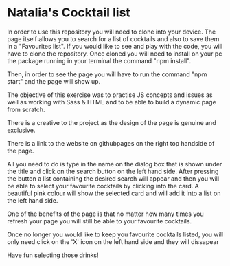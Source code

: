 # Natalia's Cocktail list
In order to use this repository you will need to clone into your device. The page itself allows you to search for a list of cocktails and also to save them in a "Favourites list".
If you would like to see and play with the code, you will have to clone the repository. Once cloned you will need to install on your pc the package running in your terminal the command "npm install". 

Then, in order to see the page you will have to run the command "npm start" and the page will show up.

The objective of this exercise was to practise JS concepts and issues as well as working with Sass & HTML and to be able to build a dynamic page from scratch.

There is a creative to the project as the design of the page is genuine and exclusive.

There is a link to the website on githubpages on the right top handside of the page.

All you need to do is type in the name on the dialog box that is shown under the title and click on the search button on the left hand side. 
After pressing the button a list containing the desired search will appear and then you will be able to select your favourite cocktails by clicking into the card. A beautiful pink colour will show the selected card and will add it into a list on the left hand side.

One of the benefits of the page is that no matter how many times you refresh your page you will still be able to your favourite cocktails.

Once no longer you would like to keep you favourite cocktails listed, you will only need click on the 'X' icon on the left hand side and they will dissapear  

Have fun selecting those drinks!
